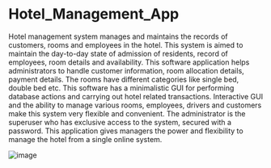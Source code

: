 # Hotel_Management_App

Hotel management system manages and maintains the records of customers, rooms and employees in the hotel. This system is aimed to maintain the day-to-day state of admission of residents, record of employees, room details and availability. This software application helps administrators  to handle customer information, room allocation details, payment details. The rooms have different categories like single bed, double bed etc. This software has a minimalistic GUI for performing database actions and carrying out hotel related transactions. Interactive GUI and the ability to manage various rooms, employees, drivers and customers make this system very flexible and convenient. The administrator is the superuser who has exclusive access to the system, secured with a password. This application gives managers the power and flexibility to manage the hotel from a single online system.

![image](https://user-images.githubusercontent.com/34886474/164423213-94613562-e72b-4577-9742-cad43170df42.png)
